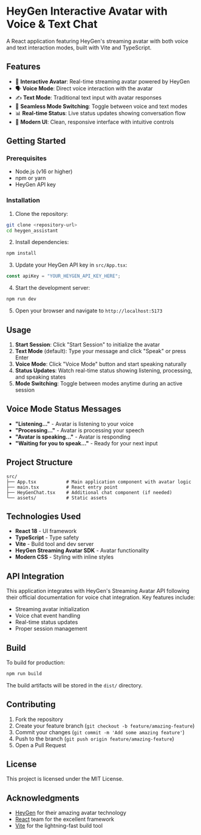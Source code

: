 # HeyGen Interactive Avatar with Voice & Text Chat

A React application featuring HeyGen's streaming avatar with both voice and text interaction modes, built with Vite and TypeScript.

## Features

- 🎯 **Interactive Avatar**: Real-time streaming avatar powered by HeyGen
- 🗣️ **Voice Mode**: Direct voice interaction with the avatar
- ✍️ **Text Mode**: Traditional text input with avatar responses
- 🔄 **Seamless Mode Switching**: Toggle between voice and text modes
- 📊 **Real-time Status**: Live status updates showing conversation flow
- 🎨 **Modern UI**: Clean, responsive interface with intuitive controls

## Getting Started

### Prerequisites

- Node.js (v16 or higher)
- npm or yarn
- HeyGen API key

### Installation

1. Clone the repository:
```bash
git clone <repository-url>
cd heygen_assistant
```

2. Install dependencies:
```bash
npm install
```

3. Update your HeyGen API key in `src/App.tsx`:
```typescript
const apiKey = "YOUR_HEYGEN_API_KEY_HERE";
```

4. Start the development server:
```bash
npm run dev
```

5. Open your browser and navigate to `http://localhost:5173`

## Usage

1. **Start Session**: Click "Start Session" to initialize the avatar
2. **Text Mode** (default): Type your message and click "Speak" or press Enter
3. **Voice Mode**: Click "Voice Mode" button and start speaking naturally
4. **Status Updates**: Watch real-time status showing listening, processing, and speaking states
5. **Mode Switching**: Toggle between modes anytime during an active session

## Voice Mode Status Messages

- **"Listening..."** - Avatar is listening to your voice
- **"Processing..."** - Avatar is processing your speech
- **"Avatar is speaking..."** - Avatar is responding
- **"Waiting for you to speak..."** - Ready for your next input

## Project Structure

```
src/
├── App.tsx           # Main application component with avatar logic
├── main.tsx          # React entry point
├── HeyGenChat.tsx    # Additional chat component (if needed)
└── assets/           # Static assets
```

## Technologies Used

- **React 18** - UI framework
- **TypeScript** - Type safety
- **Vite** - Build tool and dev server
- **HeyGen Streaming Avatar SDK** - Avatar functionality
- **Modern CSS** - Styling with inline styles

## API Integration

This application integrates with HeyGen's Streaming Avatar API following their official documentation for voice chat integration. Key features include:

- Streaming avatar initialization
- Voice chat event handling
- Real-time status updates
- Proper session management

## Build

To build for production:

```bash
npm run build
```

The build artifacts will be stored in the `dist/` directory.

## Contributing

1. Fork the repository
2. Create your feature branch (`git checkout -b feature/amazing-feature`)
3. Commit your changes (`git commit -m 'Add some amazing feature'`)
4. Push to the branch (`git push origin feature/amazing-feature`)
5. Open a Pull Request

## License

This project is licensed under the MIT License.

## Acknowledgments

- [HeyGen](https://heygen.com) for their amazing avatar technology
- [React](https://reactjs.org/) team for the excellent framework
- [Vite](https://vitejs.dev/) for the lightning-fast build tool